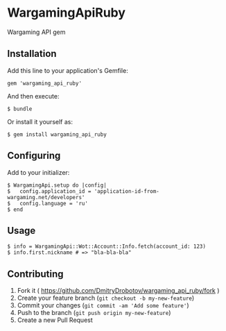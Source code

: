 # WargamingApiRuby

Wargaming API gem

## Installation

Add this line to your application's Gemfile:

    gem 'wargaming_api_ruby'

And then execute:

    $ bundle

Or install it yourself as:

    $ gem install wargaming_api_ruby

## Configuring

Add to your initializer:

    $ WargamingApi.setup do |config|
    $   config.application_id = 'application-id-from-wargaming.net/developers'
    $   config.language = 'ru'
    $ end

## Usage

    $ info = WargamingApi::Wot::Account::Info.fetch(account_id: 123)
    $ info.first.nickname # => "bla-bla-bla"

## Contributing

1. Fork it ( https://github.com/DmitryDrobotov/wargaming_api_ruby/fork )
2. Create your feature branch (`git checkout -b my-new-feature`)
3. Commit your changes (`git commit -am 'Add some feature'`)
4. Push to the branch (`git push origin my-new-feature`)
5. Create a new Pull Request
